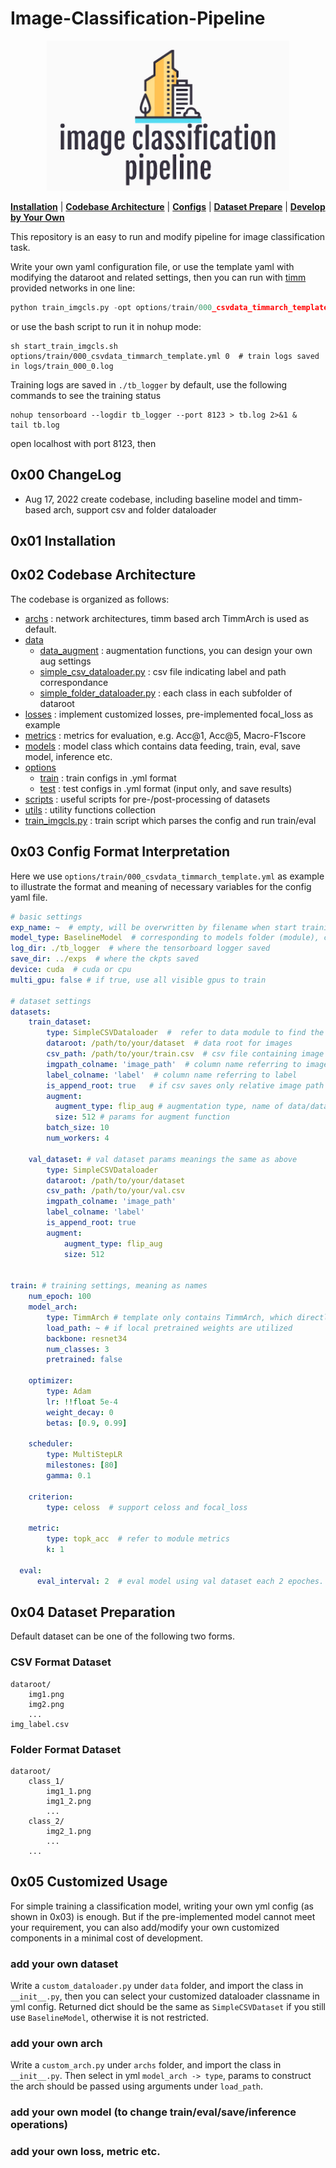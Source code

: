 # Image-Classification-Pipeline

<p align="center">
  <img src="./imgclspipeline.png" height=240>

[**Installation**](#0x01-installation) | [**Codebase Architecture**](#0x02-codebase-architecture) | [**Configs**](#0x03-config-format-interpretation) | [**Dataset Prepare**](#0x04-dataset-preparation) | [**Develop by Your Own**](#0x05-customized-usage)



This repository is an easy to run and modify pipeline for image classification task.

Write your own yaml configuration file, or use the template yaml with modifying the dataroot and related settings, then you can run with [timm](https://timm.fast.ai/) provided networks in one line:

```python
python train_imgcls.py -opt options/train/000_csvdata_timmarch_template.yml
```

or use the bash script to run it in nohup mode:

```shell
sh start_train_imgcls.sh options/train/000_csvdata_timmarch_template.yml 0  # train logs saved in logs/train_000_0.log
```

Training logs are saved in `./tb_logger` by default, use the following commands to see the training status

```shell
nohup tensorboard --logdir tb_logger --port 8123 > tb.log 2>&1 &
tail tb.log
```

open localhost with port 8123, then



## 0x00 ChangeLog

- Aug 17, 2022  create codebase, including baseline model and timm-based arch, support csv and folder dataloader



## 0x01 Installation





## 0x02 Codebase Architecture
The codebase is organized as follows:
+ [archs](./archs/) : network architectures, timm based arch TimmArch is used as default.
+ [data](./data/)
    + [data_augment](./data/data_augment/) : augmentation functions, you can design your own aug settings
    + [simple_csv_dataloader.py](./data/simple_csv_dataloader.py) : csv file indicating label and path correspondance
    + [simple_folder_dataloader.py](./data/simple_folder_dataloader.py) : each class in each subfolder of dataroot
+ [losses](./losses/) : implement customized losses, pre-implemented focal_loss as example
+ [metrics](./metrics/) : metrics for evaluation, e.g. Acc@1, Acc@5, Macro-F1score
+ [models](./models/) : model class which contains data feeding, train, eval, save model, inference etc.
+ [options](./options/)
    + [train](./options/train/) : train configs in .yml format
    + [test](./options/test/) : test configs in .yml format (input only, and save results)
+ [scripts](./scripts/) : useful scripts for pre-/post-processing of datasets
+ [utils](./utils/) : utility functions collection
+ [train_imgcls.py](./train_imgcls.py) : train script which parses the config and run train/eval


## 0x03 Config Format Interpretation

Here we use `options/train/000_csvdata_timmarch_template.yml` as example to illustrate the format and meaning of necessary variables for the config yaml file.

```yaml
# basic settings
exp_name: ~  # empty, will be overwritten by filename when start training
model_type: BaselineModel  # corresponding to models folder (module), currently only basemodel
log_dir: ./tb_logger  # where the tensorboard logger saved
save_dir: ../exps  # where the ckpts saved
device: cuda  # cuda or cpu
multi_gpu: false # if true, use all visible gpus to train

# dataset settings
datasets:
    train_dataset:
        type: SimpleCSVDataloader  #  refer to data module to find the implemented dataloaders
        dataroot: /path/to/your/dataset  # data root for images
        csv_path: /path/to/your/train.csv  # csv file containing image path and labels
        imgpath_colname: 'image_path'  # column name referring to image path
        label_colname: 'label'  # column name referring to label
        is_append_root: true   # if csv saves only relative image path w.r.t. dataroot, set true
        augment:
          augment_type: flip_aug # augmentation type, name of data/data_augment/*.py
          size: 512 # params for augment function
        batch_size: 10
        num_workers: 4

    val_dataset: # val dataset params meanings the same as above
        type: SimpleCSVDataloader
        dataroot: /path/to/your/dataset
        csv_path: /path/to/your/val.csv
        imgpath_colname: 'image_path'
        label_colname: 'label'
        is_append_root: true
        augment:
            augment_type: flip_aug
            size: 512


train: # training settings, meaning as names
    num_epoch: 100
    model_arch:
        type: TimmArch # template only contains TimmArch, which directly implements network using timm
        load_path: ~ # if local pretrained weights are utilized
        backbone: resnet34
        num_classes: 3
        pretrained: false

    optimizer:
        type: Adam
        lr: !!float 5e-4
        weight_decay: 0
        betas: [0.9, 0.99]

    scheduler:
        type: MultiStepLR
        milestones: [80]
        gamma: 0.1

    criterion:
        type: celoss  # support celoss and focal_loss

    metric:
        type: topk_acc  # refer to module metrics
        k: 1

  eval:
      eval_interval: 2  # eval model using val dataset each 2 epoches.
```


## 0x04 Dataset Preparation

Default dataset can be one of the following two forms.

### CSV Format Dataset

```
dataroot/
    img1.png
    img2.png
    ...
img_label.csv
```

### Folder Format Dataset

```
dataroot/
    class_1/
        img1_1.png
        img1_2.png
        ...
    class_2/
        img2_1.png
        ...
    ...
```

## 0x05 Customized Usage

For simple training a classification model, writing your own yml config (as shown in 0x03) is enough. But if the pre-implemented model cannot meet your requirement, you can also add/modify your own customized components in a minimal cost of development.

### add your own dataset

Write a `custom_dataloader.py` under `data` folder, and import the class in `__init__.py`, then you can select your customized dataloader classname in yml config.
Returned dict should be the same as `SimpleCSVDataset` if you still use `BaselineModel`, otherwise it is not restricted.

### add your own arch

Write a `custom_arch.py` under `archs` folder, and import the class in `__init__.py`. Then select in yml `model_arch -> type`, params to construct the arch should be passed using arguments under `load_path`.

### add your own model (to change train/eval/save/inference operations)


### add your own loss, metric etc.





